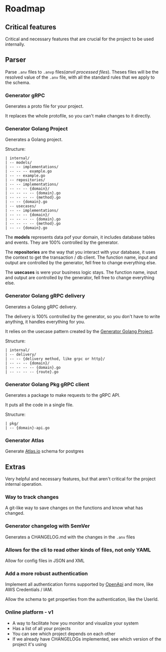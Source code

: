 # Roadmap

## Critical features

Critical and necessary features that are crucial for the project to be used internally.

## Parser

Parse `.anv` files to `.anvp` files(_anvil processed files_). Theses files will be the resolved value of the `.anv` file, with all the standard rules that we apply to the schema.

### Generator gRPC

Generates a proto file for your project.

It replaces the whole protofile, so you can't make changes to it directly.

### Generator Golang Project

Generates a Golang project.

Structure:
```
| internal/
| -- models/
| -- -- implementations/
| -- -- -- example.go
| -- -- example.go
| -- repositories/
| -- -- implementations/
| -- -- -- {domain}/
| -- -- -- -- {domain}.go
| -- -- -- -- {method}.go
| -- -- {domain}.go
| -- usecases/
| -- -- implementations/
| -- -- -- {domain}/
| -- -- -- -- {domain}.go
| -- -- -- -- {method}.go
| -- -- {domain}.go
```

The **models** represents data pof your domain, it includes database tables and events. They are 100% controlled by the generator.

The **repositories** are the way that you interact with your database, it uses the context to get the transaction / db client. The function name, input and output are controlled by the generator, fell free to change everything else.

The **usecases** is were your business logic stays. The function name, input and output are controlled by the generator, fell free to change everything else.

### Generator Golang gRPC delivery

Generates a Golang gRPC delivery.

The delivery is 100% controlled by the generator, so you don't have to write anything, it handles everything for you.

It relies on the usecase pattern created by the [Generator Golang Project](#generator-golang-project).

Structure:
```
| internal/
| -- delivery/
| -- -- {delivery method, like grpc or http}/
| -- -- -- {domain}/
| -- -- -- -- {domain}.go
| -- -- -- -- {route}.go
```

### Generator Golang Pkg gRPC client

Generates a package to make requests to the gRPC API.

It puts all the code in a single file.

Structure:
```
| pkg/
| -- {domain}-api.go
```

### Generator Atlas

Generate [Atlas.io](https://atlasgo.io) schema for postgres

## Extras

Very helpful and necessary features, but that aren't critical for the project internal operation.

### Way to track changes

A git-like way to save changes on the functions and know what has changed.

### Generator changelog with SemVer

Generates a CHANGELOG.md with the changes in the `.anv` files

### Allows for the cli to read other kinds of files, not only YAML

Allow for config files in JSON and XML

### Add a more robust authentication

Implement all authentication forms supported by [OpenApi](https://learn.openapis.org/specification/security.html) and more, like AWS Credentials / IAM.

Allow the schema to get properties from the authentication, like the UserId.

### Online platform - v1

- A way to facilitate how you monitor and visualize your system
- Has a list of all your projects
- You can see which project depends on each other
- If we already have CHANGELOGs implemented, see which version of the project it's using
